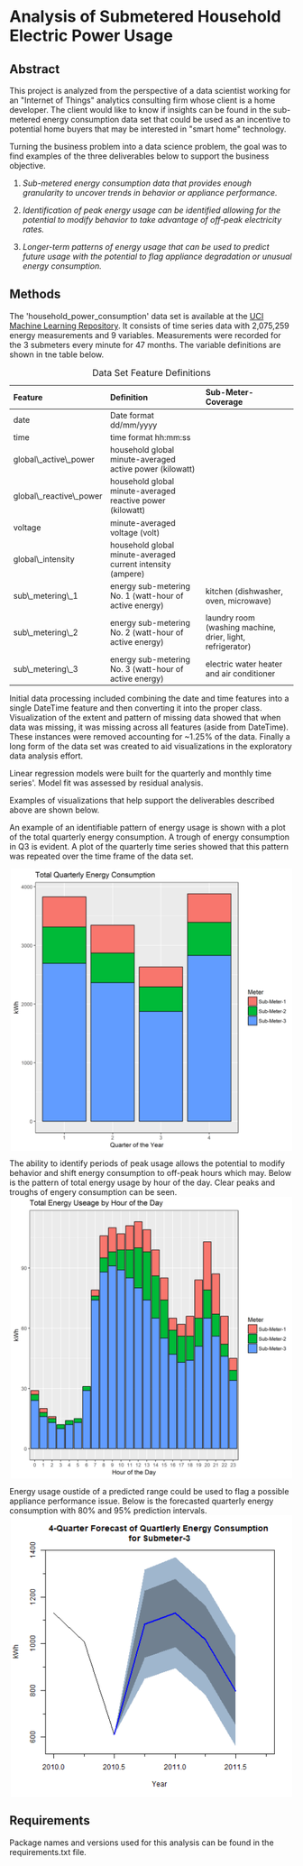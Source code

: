 Analysis of Submetered Household Electric Power Usage
================

Abstract
--------

This project is analyzed from the perspective of a data scientist working for an "Internet of Things" analytics consulting firm whose client is a home developer. The client would like to know if insights can be found in the sub-metered energy consumption data set that could be used as an incentive to potential home buyers that may be interested in "smart home" technology.

Turning the business problem into a data science problem, the goal was to find examples of the three deliverables below to support the business objective.

1.  *Sub-metered energy consumption data that provides enough granularity to uncover trends in behavior or appliance performance.*

2.  *Identification of peak energy usage can be identified allowing for the potential to modify behavior to take advantage of off-peak electricity rates.*

3.  *Longer-term patterns of energy usage that can be used to predict future usage with the potential to flag appliance degradation or unusual energy consumption.*

Methods
-------

The 'household\_power\_consumption' data set is available at the [UCI Machine Learning Repository](http://archive.ics.uci.edu/ml/datasets/Individual+household+electric+power+consumption). It consists of time series data with 2,075,259 energy measurements and 9 variables. Measurements were recorded for the 3 submeters every minute for 47 months. The variable definitions are shown in tne table below.

<table class="table table-striped table-hover table-responsive table-bordered" style="font-size: 14px; width: auto !important; margin-left: auto; margin-right: auto;">
<caption style="font-size: initial !important;">
Data Set Feature Definitions
</caption>
<thead>
<tr>
<th style="text-align:left;">
Feature
</th>
<th style="text-align:left;">
Definition
</th>
<th style="text-align:left;">
Sub-Meter-Coverage
</th>
</tr>
</thead>
<tbody>
<tr>
<td style="text-align:left;">
date
</td>
<td style="text-align:left;">
Date format dd/mm/yyyy
</td>
<td style="text-align:left;">
</td>
</tr>
<tr>
<td style="text-align:left;">
time
</td>
<td style="text-align:left;">
time format hh:mm:ss
</td>
<td style="text-align:left;">
</td>
</tr>
<tr>
<td style="text-align:left;">
global\_active\_power
</td>
<td style="text-align:left;">
household global minute-averaged active power (kilowatt)
</td>
<td style="text-align:left;">
</td>
</tr>
<tr>
<td style="text-align:left;">
global\_reactive\_power
</td>
<td style="text-align:left;">
household global minute-averaged reactive power (kilowatt)
</td>
<td style="text-align:left;">
</td>
</tr>
<tr>
<td style="text-align:left;">
voltage
</td>
<td style="text-align:left;">
minute-averaged voltage (volt)
</td>
<td style="text-align:left;">
</td>
</tr>
<tr>
<td style="text-align:left;">
global\_intensity
</td>
<td style="text-align:left;">
household global minute-averaged current intensity (ampere)
</td>
<td style="text-align:left;">
</td>
</tr>
<tr>
<td style="text-align:left;">
sub\_metering\_1
</td>
<td style="text-align:left;">
energy sub-metering No. 1 (watt-hour of active energy)
</td>
<td style="text-align:left;">
kitchen (dishwasher, oven, microwave)
</td>
</tr>
<tr>
<td style="text-align:left;">
sub\_metering\_2
</td>
<td style="text-align:left;">
energy sub-metering No. 2 (watt-hour of active energy)
</td>
<td style="text-align:left;">
laundry room (washing machine, drier, light, refrigerator)
</td>
</tr>
<tr>
<td style="text-align:left;">
sub\_metering\_3
</td>
<td style="text-align:left;">
energy sub-metering No. 3 (watt-hour of active energy)
</td>
<td style="text-align:left;">
electric water heater and air conditioner
</td>
</tr>
</tbody>
</table>
Initial data processing included combining the date and time features into a single DateTime feature and then converting it into the proper class. Visualization of the extent and pattern of missing data showed that when data was missing, it was missing across all features (aside from DateTime). These instances were removed accounting for ~1.25% of the data. Finally a long form of the data set was created to aid visualizations in the exploratory data analysis effort.

Linear regression models were built for the quarterly and monthly time series'. Model fit was assessed by residual analysis.

Examples of visualizations that help support the deliverables described above are shown below.

An example of an identifiable pattern of energy usage is shown with a plot of the total quarterly energy consumption. A trough of energy consumption in Q3 is evident. A plot of the quarterly time series showed that this pattern was repeated over the time frame of the data set.

<img src="quarterBar.png" width="500px" style="display: block; margin: auto;" />

The ability to identify periods of peak usage allows the potential to modify behavior and shift energy consumption to off-peak hours which may. Below is the pattern of total energy usage by hour of the day. Clear peaks and troughs of engery consumption can be seen. <img src="peakUsage.png" width="500px" style="display: block; margin: auto;" />

Energy usage oustide of a predicted range could be used to flag a possible appliance performance issue. Below is the forecasted quarterly energy consumption with 80% and 95% prediction intervals. <img src="quartForcat.png" width="500px" style="display: block; margin: auto;" />

Requirements
------------

Package names and versions used for this analysis can be found in the requirements.txt file.
